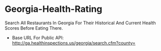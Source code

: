 # Georgia-Health-Rating
Search All Restaurants In Georgia For Their Historical And Current Health Scores Before Eating There.

- Base URL For Public API: http://ga.healthinspections.us/georgia/search.cfm?county=  
